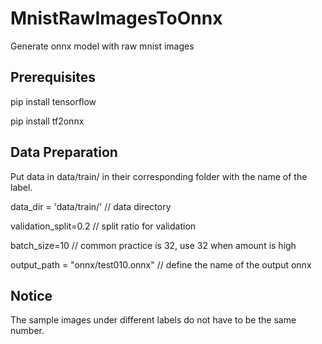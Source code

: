 # MnistRawImagesToOnnx
Generate onnx model with raw mnist images

## Prerequisites
pip install tensorflow

pip install tf2onnx

## Data Preparation
Put data in data/train/ in their corresponding folder with the name of the label. 

data_dir = 'data/train/' // data directory

validation_split=0.2 // split ratio for validation

batch_size=10  // common practice is 32, use 32 when amount is high

output_path = "onnx/test010.onnx"  // define the name of the output onnx


## Notice
The sample images under different labels do not have to be the same number.
